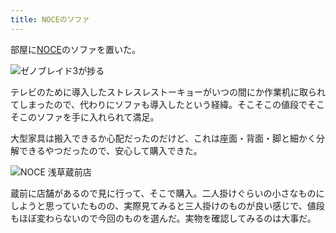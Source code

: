 ```yaml
---
title: NOCEのソファ
---
```

部屋に[NOCE](https://www.noce.co.jp/)のソファを置いた。

![](https://lh6.googleusercontent.com/CbBdXhBvo6aKDBFBR0x6NSyCWc8rgDwjjqT4e0C_-8aUF5NDTDvAHPOQX_XOXuwoizRPrgJB2WXWfCBzOHSkKiHM9phS-tYhGmY69gBucou8QpUUmA02nUdvfQT-L2LBST2Ccw_SSoHRttk9RBFegxGZFEeVJxy2uEKW0jQjm5SKcLp4yZ8e0O7d02hiVQ "ゼノブレイド3が捗る")

テレビのために導入したストレスレストーキョーがいつの間にか作業机に取られてしまったので、代わりにソファも導入したという経緯。そこそこの値段でそこそこのソファを手に入れられて満足。

大型家具は搬入できるか心配だったのだけど、これは座面・背面・脚と細かく分解できるやつだったので、安心して購入できた。

![](https://lh5.googleusercontent.com/f-bJKqcJP6udIYCDEh5uNkQeCVMD8Uw8UZq-hhl_MkWE8JtUL27hGYQdZKG-BTn5YH5kcaCIxsMe9FjGEKedrbeL8brFEzeuCjxgUJZOAEzD7_8MIJx5yCUeJkGuLKm3FAzv1XAYej4vJ7xTdVHnihJmiWDRdqktQgQE2lnE4XwPn71Ozn_OL73U67MlTQ "NOCE 浅草蔵前店")

蔵前に店舗があるので見に行って、そこで購入。二人掛けぐらいの小さなものにしようと思っていたものの、実際見てみると三人掛けのものが良い感じで、値段もほぼ変わらないので今回のものを選んだ。実物を確認してみるのは大事だ。
